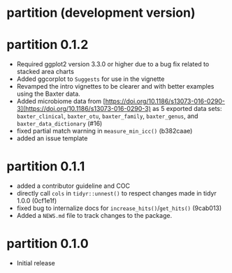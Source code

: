 # partition (development version)

# partition 0.1.2

* Required ggplot2 version 3.3.0 or higher due to a bug fix related to stacked area charts 
* Added ggcorplot to `Suggests` for use in the vignette
* Revamped the intro vignettes to be clearer and with better examples using the Baxter data.
* Added microbiome data from [https://doi.org/10.1186/s13073-016-0290-3](https://doi.org/10.1186/s13073-016-0290-3) as 5 exported data sets: `baxter_clinical`, `baxter_otu`, `baxter_family`, `baxter_genus`, and `baxter_data_dictionary` (#16)
* fixed partial match warning in `measure_min_icc()` (b382caae)
* added an issue template

# partition 0.1.1

* added a contributor guideline and COC
* directly call `cols` in `tidyr::unnest()` to respect changes made in tidyr 1.0.0 (0cf1e1f)
* fixed bug to internalize docs for `increase_hits()`/`get_hits()` (9cab013)
* Added a `NEWS.md` file to track changes to the package.

# partition 0.1.0
* Initial release
